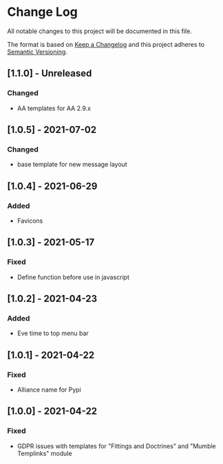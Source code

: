 # Change Log

All notable changes to this project will be documented in this file.

The format is based on [Keep a Changelog](http://keepachangelog.com/)
and this project adheres to [Semantic Versioning](http://semver.org/).


## [1.1.0] - Unreleased

### Changed

- AA templates for AA 2.9.x


## [1.0.5] - 2021-07-02

### Changed

- base template for new message layout


## [1.0.4] - 2021-06-29

### Added

- Favicons


## [1.0.3] - 2021-05-17

### Fixed

- Define function before use in javascript


## [1.0.2] - 2021-04-23

### Added

- Eve time to top menu bar


## [1.0.1] - 2021-04-22

### Fixed

- Alliance name for Pypi


## [1.0.0] - 2021-04-22

### Fixed

- GDPR issues with templates for "Fittings and Doctrines" and "Mumble Templinks" module
